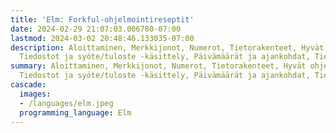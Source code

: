 ```yaml
---
title: 'Elm: Forkful-ohjelmointireseptit'
date: 2024-02-29 21:07:03.006780-07:00
lastmod: 2024-03-02 20:48:46.133035-07:00
description: Aloittaminen, Merkkijonot, Numerot, Tietorakenteet, Hyvät ohjelmointikäytännöt,
  Tiedostot ja syöte/tuloste -käsittely, Päivämäärät ja ajankohdat, Tietojen…
summary: Aloittaminen, Merkkijonot, Numerot, Tietorakenteet, Hyvät ohjelmointikäytännöt,
  Tiedostot ja syöte/tuloste -käsittely, Päivämäärät ja ajankohdat, Tietojen…
cascade:
  images:
  - /languages/elm.jpeg
  programming_language: Elm
---
```

